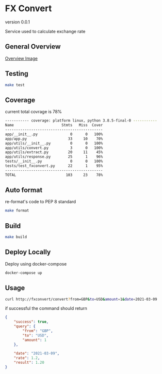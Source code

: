 # FX Convert

version 0.0.1

Service used to calculate exchange rate 


## General Overview

[Overview Image](https://certinotech.visualstudio.com/e4bbe547-e4b6-477f-9392-5e9d478e39b6/_apis/git/repositories/cf4dd912-28a5-4b50-9255-3925e8767944/items?path=%2Fassets%2FFXServices.png&versionDescriptor%5BversionOptions%5D=0&versionDescriptor%5BversionType%5D=0&versionDescriptor%5Bversion%5D=main&resolveLfs=true&%24format=octetStream&api-version=5.0 "Overview Image")

## Testing 

```bash
make test
```

## Coverage

current total covrage is 78%

```bash
----------- coverage: platform linux, python 3.8.5-final-0 -----------
Name                      Stmts   Miss  Cover
---------------------------------------------
app/__init__.py               0      0   100%
app/app.py                   33     10    70%
app/utils/__init__.py         0      0   100%
app/utils/convert.py          3      0   100%
app/utils/extract.py         20     11    45%
app/utils/response.py        25      1    96%
tests/__init__.py             0      0   100%
tests/test_fxconvert.py      22      1    95%
---------------------------------------------
TOTAL                       103     23    78%

```

## Auto format
re-format's code to PEP 8 standard

```bash
make format
```

## Build

```bash
make build
```

## Deploy Locally
Deploy using docker-compose

```bash
docker-compose up
```

## Usage

```bash
curl http://fxconvert/convert?from=GBP&to=USD&amount=1&date=2021-03-09
```

if successful the command should return 

```json
{
    "success": true,
    "query": {
        "from": "GBP",
        "to": "USD",
        "amount": 1 
    },
  
    "date": "2021-03-09",
    "rate": 1.2,
    "result": 1.20
}
```

